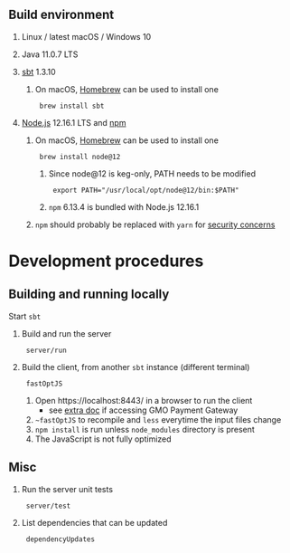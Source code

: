 ## Build environment

1. Linux / latest macOS / Windows 10
2. Java 11.0.7 LTS
3. [sbt](https://www.scala-sbt.org/) 1.3.10

	1. On macOS, [Homebrew](https://brew.sh/) can be used to install one

			brew install sbt

4. [Node.js](https://nodejs.org/) 12.16.1 LTS and [npm](https://www.npmjs.com/)
	1. On macOS, [Homebrew](https://brew.sh/) can be used to install one

			brew install node@12

        1. Since node@12 is keg-only, PATH needs to be modified

                export PATH="/usr/local/opt/node@12/bin:$PATH"

		2. `npm` 6.13.4 is bundled with Node.js 12.16.1

	2. `npm` should probably be replaced with `yarn` for [security concerns](https://www.ryadel.com/en/yarn-vs-npm-pnpm-2019/)


# Development procedures

## Building and running locally

Start `sbt`

1. Build and run the server

		server/run

2. Build the client, from another `sbt` instance (different terminal)

		fastOptJS

	1. Open https://localhost:8443/ in a browser to run the client
		* see [extra doc](conf/gmo-coming.localsrv-README.md) if accessing GMO Payment Gateway
	2. `~fastOptJS` to recompile and `less` everytime the input files change
	3. `npm install` is run unless `node_modules` directory is present
	4. The JavaScript is not fully optimized


## Misc

1. Run the server unit tests

		server/test

1. List dependencies that can be updated

		dependencyUpdates

